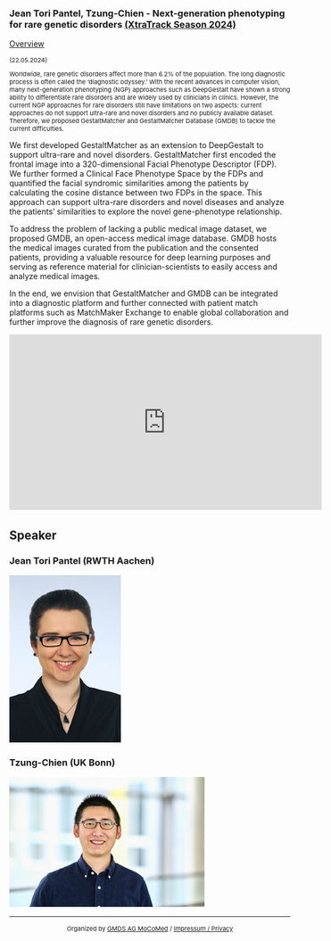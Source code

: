 ### Jean Tori Pantel, Tzung-Chien - Next-generation phenotyping for rare genetic disorders [(XtraTrack Season 2024)](XtraTracksOverview)

[Overview](XtraTracksOverview)

<p style="font-size:11px">(22.05.2024)</p>

<p style="font-size:11px">Worldwide, rare genetic disorders affect more than 6.2% of the population. The long diagnostic process is often called the ‘diagnostic odyssey.’ With the recent advances in computer vision, many next-generation phenotyping (NGP) approaches such as DeepGestalt have shown a strong ability to differentiate rare disorders and are widely used by clinicians in clinics. However, the current NGP approaches for rare disorders still have limitations on two aspects: current approaches do not support ultra-rare and novel disorders and no publicly available dataset. Therefore, we proposed GestaltMatcher and GestaltMatcher Database (GMDB) to tackle the current difficulties.

We first developed GestaltMatcher as an extension to DeepGestalt to support ultra-rare and novel disorders. GestaltMatcher first encoded the frontal image into a 320-dimensional Facial Phenotype Descriptor (FDP). We further formed a Clinical Face Phenotype Space by the FDPs and quantified the facial syndromic similarities among the patients by calculating the cosine distance between two FDPs in the space. This approach can support ultra-rare disorders and novel diseases and analyze the patients’ similarities to explore the novel gene-phenotype relationship.

To address the problem of lacking a public medical image dataset, we proposed GMDB, an open-access medical image database. GMDB hosts the medical images curated from the publication and the consented patients, providing a valuable resource for deep learning purposes and serving as reference material for clinician-scientists to easily access and analyze medical images.

In the end, we envision that GestaltMatcher and GMDB can be integrated into a diagnostic platform and further connected with patient match platforms such as MatchMaker Exchange to enable global collaboration and further improve the diagnosis of rare genetic disorders.</p>

<!-- Once the Video is recorded -->
<center> <iframe width="560" height="315" src="https://www.youtube.com/embed/kj1rjbpFQL4?si=NM4z80xIKH09rMpi" title="YouTube video player" frameborder="0" allow="accelerometer; autoplay; clipboard-write; encrypted-media; gyroscope; picture-in-picture; web-share" referrerpolicy="strict-origin-when-cross-origin" allowfullscreen></iframe></center>

<!-- [Register now](/2024/XtraTrackOverview) to secure your spot in the lectures and receive a calendar invitation including the access link.-->

<!-- [Join Us Life](/2024/XtraTrackOverview) to secure your spot in the lectures and receive a calendar invitation including the access link.-->

## Speaker
### Jean Tori Pantel (RWTH Aachen)
<img src="/images/2024/csm_Pantel_a882735f12.png?raw=true"/>

### Tzung-Chien (UK Bonn)
<!-- second speaker-->
<img src="/images/2024/csm_Hsieh_2eee4a3cc4.png?raw=true"/>



---
<center><p style="font-size:11px">Organized by <a href="http://mocomed.de">GMDS AG MoCoMed</a> / <a href="/imprint">Impressum / Privacy</a></p></center>